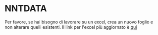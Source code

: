 # NNTDATA
Per favore, se hai bisogno di lavorare su un excel, crea un nuovo foglio e non alterare quelli esistenti.
Il link per l'excel più aggiornato è [qui](https://docs.google.com/spreadsheets/d/1gDb1UzF0nAvV85GPHViHLPZtnAyTOLpPqQPXffbe4K0/edit?usp=sharing)
